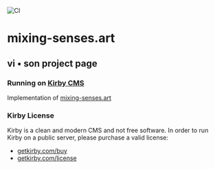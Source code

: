![CI](https://github.com/guidoschmidt/vi.son-mixing-senses.art/workflows/CI/badge.svg?branch=release)

# mixing-senses.art
## vi • son project page
### Running on [Kirby CMS](https://getkirby.com/)

Implementation of [mixing-senses.art](https://mixing-senses.art)

### Kirby License
Kirby is a clean and modern CMS and not free software. In order to run Kirby on a public server, please purchase a valid license:

- [getkirby.com/buy](https://getkirby.com/buy)
- [getkirby.com/license](https://getkirby.com/license)

